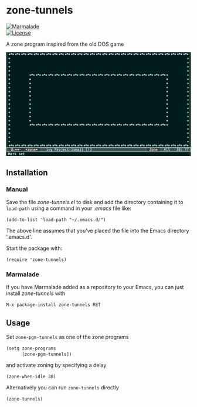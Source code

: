 # zone-tunnels

[![Marmalade](https://img.shields.io/badge/marmalade-available-8A2A8B.svg)](https://marmalade-repo.org/packages/zone-tunnels)  
[![License](https://img.shields.io/badge/LICENSE-GPL%20v3.0-blue.svg)](https://www.gnu.org/licenses/gpl.html)

A zone program inspired from the old DOS game

![Demo](images/demo.gif)

## Installation

### Manual

Save the file *zone-tunnels.el* to disk and add the directory containing it to `load-path` using a command in your *.emacs* file like:

    (add-to-list 'load-path "~/.emacs.d/")

The above line assumes that you've placed the file into the Emacs directory '.emacs.d'.

Start the package with:

    (require 'zone-tunnels)

### Marmalade

If you have Marmalade added as a repository to your Emacs, you can just install *zone-tunnels* with

    M-x package-install zone-tunnels RET

## Usage

Set `zone-pgm-tunnels` as one of the zone programs

    (setq zone-programs
          [zone-pgm-tunnels])

and activate zoning by specifying a delay

    (zone-when-idle 30)

Alternatively you can run `zone-tunnels` directly

    (zone-tunnels)
